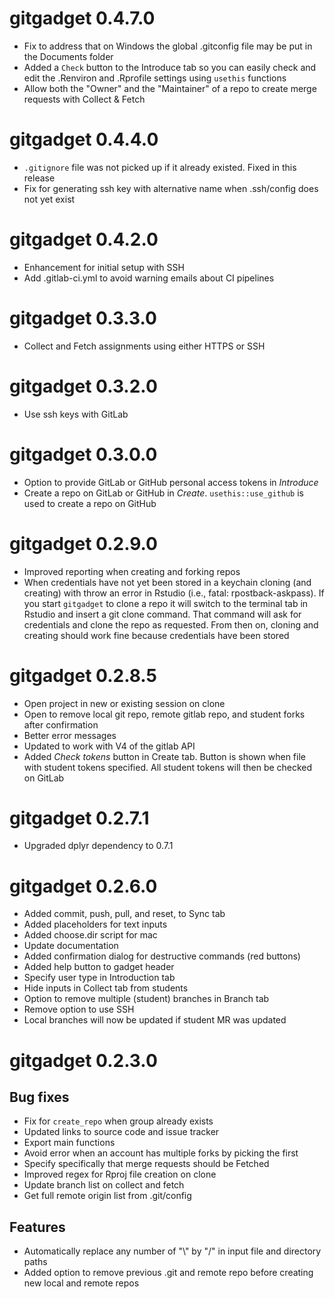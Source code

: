 # gitgadget 0.4.7.0

* Fix to address that on Windows the global .gitconfig file may be put in the Documents folder
* Added a `Check` button to the Introduce tab so you can easily check and edit the .Renviron and .Rprofile settings using `usethis` functions
* Allow both the "Owner" and the "Maintainer" of a repo to create merge requests with Collect & Fetch

# gitgadget 0.4.4.0

* `.gitignore` file was not picked up if it already existed. Fixed in this release
* Fix for generating ssh key with alternative name when .ssh/config does not yet exist 

# gitgadget 0.4.2.0

* Enhancement for initial setup with SSH
* Add .gitlab-ci.yml to avoid warning emails about CI pipelines

# gitgadget 0.3.3.0

* Collect and Fetch assignments using either HTTPS or SSH

# gitgadget 0.3.2.0

* Use ssh keys with GitLab

# gitgadget 0.3.0.0

* Option to provide GitLab or GitHub personal access tokens in _Introduce_
* Create a repo on GitLab or GitHub in _Create_. `usethis::use_github` is used to create a repo on GitHub

# gitgadget 0.2.9.0

* Improved reporting when creating and forking repos
* When credentials have not yet been stored in a keychain cloning (and creating) with throw an error in Rstudio (i.e., fatal: rpostback-askpass). If you start `gitgadget` to clone a repo it will switch to the terminal tab in Rstudio and insert a git clone command. That command will ask for credentials and clone the repo as requested. From then on, cloning and creating should work fine because credentials have been stored

# gitgadget 0.2.8.5

* Open project in new or existing session on clone
* Open to remove local git repo, remote gitlab repo, and student forks after confirmation
* Better error messages
* Updated to work with V4 of the gitlab API
* Added _Check tokens_ button in Create tab. Button is shown when file with student tokens specified. All student tokens will then be checked on GitLab

# gitgadget 0.2.7.1

* Upgraded dplyr dependency to 0.7.1

# gitgadget 0.2.6.0

- Added commit, push, pull, and reset, to Sync tab
- Added placeholders for text inputs
- Added choose.dir script for mac
- Update documentation
- Added confirmation dialog for destructive commands (red buttons)
- Added help button to gadget header
- Specify user type in Introduction tab
- Hide inputs in Collect tab from students
- Option to remove multiple (student) branches in Branch tab
- Remove option to use SSH
- Local branches will now be updated if student MR was updated

# gitgadget 0.2.3.0

## Bug fixes

- Fix for `create_repo` when group already exists
- Updated links to source code and issue tracker
- Export main functions
- Avoid error when an account has multiple forks by picking the first
- Specify specifically that merge requests should be Fetched
- Improved regex for Rproj file creation on clone
- Update branch list on collect and fetch
- Get full remote origin list from .git/config

## Features 

- Automatically replace any number of "\\" by "/" in input file and directory paths
- Added option to remove previous .git and remote repo before creating new local and remote repos
